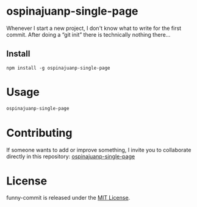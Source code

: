 # ospinajuanp-single-page

Whenever I start a new project, I don't know what to write for the first commit. After doing a “git init” there is technically nothing there...

## Install

```npm
npm install -g ospinajuanp-single-page
```

# Usage

```bash
ospinajuanp-single-page
```

# Contributing

If someone wants to add or improve something, I invite you to collaborate directly in this repository: [ospinajuanp-single-page](https://github.com/ospinajuanp/ospinajuanp-single-page)

# License

funny-commit is released under the [MIT License](https://opensource.org/licenses/MIT).
